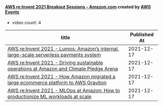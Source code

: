 

#### [AWS re:Invent 2021 Breakout Sessions - Amazon.com](https://www.youtube.com/playlist?list=PL2yQDdvlhXf84XEw3vxTFxW9cc0U7kj_G) created by [AWS Events](https://www.youtube.com/channel/UCdoadna9HFHsxXWhafhNvKw)

* video count: 4 

| title                                                                                                                                 | Published At |
| ------------------------------------------------------------------------------------------------------------------------------------- | ------------ |
| [AWS re:Invent 2021 - Lumos: Amazon’s internal, large-scale serverless payments system](https://www.youtube.com/watch?v=8DkwUeZeVHo)  | 2021-12-17   |
| [AWS re:Invent 2021 - Driving sustainable operations at Amazon and Climate Pledge Arena](https://www.youtube.com/watch?v=EWzreqitEjc) | 2021-12-17   |
| [AWS re:Invent 2021 - How Amazon migrated a large ecommerce platform to AWS Graviton](https://www.youtube.com/watch?v=IyoMAFlDNdI)    | 2021-12-17   |
| [AWS re:Invent 2021 - MLOps at Amazon: How to productionize ML workloads at scale](https://www.youtube.com/watch?v=fJer8dO3iFU)       | 2021-12-17   |